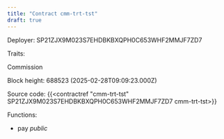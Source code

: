 ```yaml
---
title: "Contract cmm-trt-tst"
draft: true
---
```

Deployer: SP21ZJX9M023S7EHDBKBXQPH0C653WHF2MMJF7ZD7

Traits:
 
Commission


Block height: 688523 (2025-02-28T09:09:23.000Z)

Source code: {{<contractref "cmm-trt-tst" SP21ZJX9M023S7EHDBKBXQPH0C653WHF2MMJF7ZD7 cmm-trt-tst>}}

Functions:

* pay _public_
